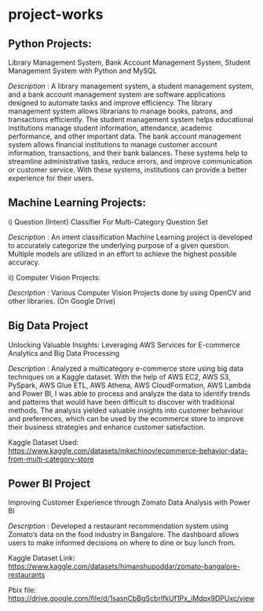 # project-works
## Python Projects:
Library Management System, Bank Account Management System, Student Management System with Python and MySQL

_Description_ : A library management system, a student management system, and a bank account management system are software applications designed to automate tasks and improve efficiency. The library management system allows librarians to manage books, patrons, and transactions efficiently. The student management system helps educational institutions manage student information, attendance, academic performance, and other important data. The bank account management system allows financial institutions to manage customer account information, transactions, and their bank balances. These systems help to streamline administrative tasks, reduce errors, and improve communication or customer service. With these systems, institutions can provide a better experience for their users.

## Machine Learning Projects:
i) Question (Intent) Classifier For Multi-Category Question Set

_Description_ : An intent classification Machine Learning project is developed to accurately categorize the underlying purpose of a given question. Multiple models are utilized in an effort to achieve the highest possible accuracy.

ii) Computer Vision Projects: 

_Description_ : Various Computer Vision Projects done by using OpenCV and other libraries. (On Google Drive)

## Big Data Project
Unlocking  Valuable  Insights:  Leveraging  AWS  Services  for  E-commerce  Analytics  and  Big Data Processing 

_Description_ : Analyzed  a  multicategory  e-commerce  store  using  big  data  techniques  on  a  Kaggle dataset.  With  the  help  of  AWS  EC2,  AWS  S3,  PySpark,  AWS  Glue  ETL,  AWS  Athena,  AWS CloudFormation,  AWS  Lambda  and  Power  BI,  I was  able  to  process  and  analyze  the  data  to identify  trends  and  patterns  that  would  have  been  difficult  to  discover  with  traditional  methods.  The analysis  yielded  valuable  insights  into  customer  behaviour  and  preferences,  which  can  be  used  by  the  ecommerce  store  to improve  their  business strategies and enhance  customer  satisfaction. 

Kaggle Dataset Used: https://www.kaggle.com/datasets/mkechinov/ecommerce-behavior-data-from-multi-category-store


## Power BI Project
Improving Customer Experience through Zomato Data Analysis with Power BI

_Description_ : Developed a restaurant recommendation system using Zomato’s data on the food industry in Bangalore. The dashboard allows users to make informed decisions on where to dine or buy lunch from.

Kaggle Dataset Link: https://www.kaggle.com/datasets/himanshupoddar/zomato-bangalore-restaurants

Pbix file: https://drive.google.com/file/d/1sasnCbBgScbrIfkUf1Px_iMdpx9DPUxc/view
